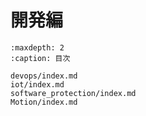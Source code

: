# 開発編

```{toctree}
:maxdepth: 2
:caption: 目次

devops/index.md
iot/index.md
software_protection/index.md
Motion/index.md
```